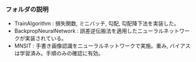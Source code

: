 ### フォルダの説明  
* TrainAlgorithm : 損失関数, ミニバッチ, 勾配, 勾配降下法を実装した。  
* BackpropNeuralNetwork : 誤差逆伝搬法を適用したニューラルネットワークが実装されている。 
* MNSIT : 手書き画像認識をニューラルネットワークで実施。重み, バイアスは学習済み。手順のみの確認に有効。  
 
